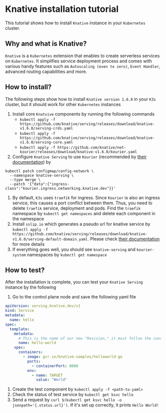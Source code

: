 # Knative installation tutorial

This tutorial shows how to install `Knative` instance in your `Kubernetes` cluster. 

## Why and what is Knative?

`Knative` is a `Kubernetes` extension that enables to create serverless services on `Kubernetes`. It simplifies service deployment process and comes with various handy features such as  `Autoscaling (even to zero)`, `Event Handler`, advanced routing capabilities and more.

## How to install?

The following steps show how to install `Knative version 1.6.0` in your `K3s` cluster, but it should work for other `Kubernetes` instances 

1. Install core `Knatvive` components by running the following commands 
    * `kubectl apply -f https://github.com/knative/serving/releases/download/knative-v1.6.0/serving-crds.yaml`
    * `kubectl apply -f https://github.com/knative/serving/releases/download/knative-v1.6.0/serving-core.yaml`
    * `kubectl apply -f https://github.com/knative/net-kourier/releases/download/knative-v1.6.0/kourier.yaml`
1. Configure `Knative Serving` to use `Kourier` (recommended by [their documentation](https://knative.dev/docs/install/yaml-install/serving/install-serving-with-yaml/#install-a-networking-layer)) by 
```
kubectl patch configmap/config-network \
  --namespace knative-serving \
  --type merge \
  --patch '{"data":{"ingress-class":"kourier.ingress.networking.knative.dev"}}'
```
1. By default, `K3s` uses `traefik` for ingress. Since `Kourier` is also an ingress service, this causes a port conflict between them. Thus, you need to delete `traefik` service, deployment and pods. Find the `traefik` namespace by `kubectl get namespaces` and delete each component in the namespace
1. Install `sslip.io` which generates a pseudo url for knative service by `kubectl apply -f https://github.com/knative/serving/releases/download/knative-v1.6.0/serving-default-domain.yaml`. Please check [their documentation](https://knative.dev/docs/install/yaml-install/serving/install-serving-with-yaml/#configure-dns) for more details
1. If everything goes well, you should see `knative-serving` and `kourier-system` namespaces by `kubectl get namespace`


## How to test?

After the installation is complete, you can test your `Knative Serving` instance by the following

1. Go to the control plane node and save the following yaml file
```yaml
apiVersion: serving.knative.dev/v1
kind: Service
metadata:
  name: hello
spec:
  template:
    metadata:
      # This is the name of our new "Revision," it must follow the convention {service-name}-{revision-name}
      name: hello-world
    spec:
      containers:
        - image: gcr.io/knative-samples/helloworld-go
          ports:
            - containerPort: 8080
          env:
            - name: TARGET
              value: "World"
```
1. Create the test component by `kubectl apply -f <path-to-yaml>`
1. Check the status of test service by `kubectl get ksvc hello`
1. Send a request by `curl $(kubectl get ksvc hello -o jsonpath='{.status.url}')`. If it's set up correctly, it prints `Hello World!`
